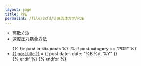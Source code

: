 ```yaml
---
layout: page
title: PDE
permalink: /file/3cfd/计算流体力学/PDE
---
```


- 离散方法
- 速度压力耦合方法

<ul class="posts">
	{% for post in site.posts %}
		{% if post.category == "PDE" %}
		<li>
			<a href="{{ post.url }}">{{ post.title }}</a>
			<span> &raquo; {{ post.date | date: "%B %d, %Y" }}</span>
		</li>
		{% endif %}
	{% endfor %}
</ul>